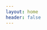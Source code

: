 ```yaml
---
layout: home
header: false
---
```



<ElMindmap :data="data" :height="height" :offsetLeft="offsetLeft"  />

<script setup>
import { onMounted, ref, computed } from "vue";
const commonOptions = { fillColor: '#549688', shape: 'ellipse', color: '#fff', paddingY: 5, paddingY: 10 }
const data = ref({
	data: {
		text: "Web 互联网",
	},
	children: [
		{ 
			data: { text: "HTML 超文本标记", hyperlink: "https://developer.mozilla.org/zh-CN/docs/Learn_web_development/Core/Structuring_content" },
			children: [
				{ data: { text: "文档对象模型（DOM）", hyperlink: "https://developer.mozilla.org/zh-CN/docs/Web/API/Document_Object_Model/Introduction" } },
				{ data: { text: "Canvas 画布", hyperlink: "https://developer.mozilla.org/zh-CN/docs/Web/API/Canvas_API/Tutorial" } },
				{ data: { text: "SVG：可缩放矢量图形", hyperlink: "https://developer.mozilla.org/zh-CN/docs/Web/SVG" } },
			]
	 	},
		{ data: { text: "CSS 层叠样式表", hyperlink: "https://developer.mozilla.org/zh-CN/docs/Learn_web_development/Core/Styling_basics" } },
		{ 
			data: { text: "JavaScript 编程语言" },
			children: [
				{ data: { text: "ES 语法约定", link: `/docs/es/`, ...commonOptions } },
				{ data: { text: "Vue 组件化", link: `/docs/vue/`, ...commonOptions } },
				{ data: { text: "工程化" },
					children: [
						{ data: { text: "npm 包管理器", link: `/docs/npm/`, ...commonOptions } },
						{ data: { text: "Vite 构建工具", link: `/docs/vite/`, ...commonOptions } },
					]
				},
			]
		},
	],
})
const height = computed(() => document.documentElement.scrollHeight - 64);
const offsetLeft = computed(() => document.documentElement.clientWidth / 4);
</script>

<style>
.VPHome {
	padding: 0 !important;
}
</style>

